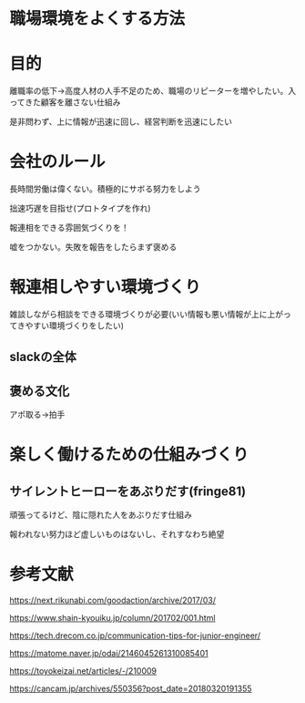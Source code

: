# 職場環境をよくする方法

# 目的
離職率の低下→高度人材の人手不足のため、職場のリピーターを増やしたい。入ってきた顧客を離さない仕組み

是非問わず、上に情報が迅速に回し、経営判断を迅速にしたい


# 会社のルール
長時間労働は偉くない。積極的にサボる努力をしよう

拙速巧遅を目指せ(プロトタイプを作れ)

報連相をできる雰囲気づくりを！

嘘をつかない。失敗を報告をしたらまず褒める

# 報連相しやすい環境づくり

雑談しながら相談をできる環境づくりが必要(いい情報も悪い情報が上に上がってきやすい環境づくりをしたい)

## slackの全体

## 褒める文化
アポ取る→拍手

# 楽しく働けるための仕組みづくり

## サイレントヒーローをあぶりだす(fringe81)
頑張ってるけど、陰に隠れた人をあぶりだす仕組み

報われない努力ほど虚しいものはないし、それすなわち絶望

# 参考文献

https://next.rikunabi.com/goodaction/archive/2017/03/

https://www.shain-kyouiku.jp/column/201702/001.html

https://tech.drecom.co.jp/communication-tips-for-junior-engineer/

https://matome.naver.jp/odai/2146045261310085401

https://toyokeizai.net/articles/-/210009

https://cancam.jp/archives/550356?post_date=20180320191355
